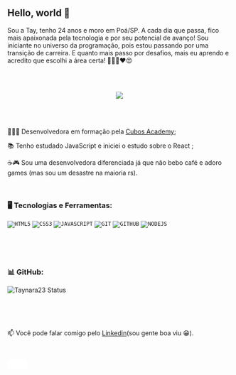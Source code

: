 ## Hello, world 👾

<p align="left">Sou a Tay, tenho 24 anos e moro em Poá/SP.
A cada dia que passa, fico mais apaixonada pela tecnologia e por seu potencial de avanço! Sou iniciante no universo da programação, pois estou passando por uma transição de carreira. E quanto mais passo por desafios, mais eu aprendo e acredito que escolhi a área certa!  👩🏾‍💻❤️😍</p>
</br>
</br>

<p align="center">
  <img src="https://user-images.githubusercontent.com/117486346/223865390-e5d28f23-0b7b-4034-8936-59a49d99b237.gif" width="350">
</p>

</br>
</br>

<div display="inline-block">
 <p align="left">👩🏾‍💻 Desenvolvedora em formação pela <a href="https://cubos.academy/">Cubos Academy</a>;</p>
 <p align="left">📚 Tenho estudado JavaScript e iniciei o estudo sobre o React ;</p>
 <p align="left">☕🎮 Sou uma desenvolvedora diferenciada já que não bebo café e adoro games (mas sou um desastre na maioria rs).</p>
</div>

</br>

### 🖥️ Tecnologias e Ferramentas: 
<code><img width="40px" src="https://cdn.jsdelivr.net/gh/devicons/devicon/icons/html5/html5-original-wordmark.svg" title = "HTML5"/></code>
<code><img width="40px" src="https://cdn.jsdelivr.net/gh/devicons/devicon/icons/css3/css3-original-wordmark.svg" title = "CSS3"/></code>
<code><img width="40px" src="https://cdn.jsdelivr.net/gh/devicons/devicon/icons/javascript/javascript-original.svg" title = "JAVASCRIPT"/></code>
<code><img width="40px" src="https://cdn.jsdelivr.net/gh/devicons/devicon/icons/git/git-original.svg" title = "GIT"/></code>
<code><img width="40px" src="https://cdn.jsdelivr.net/gh/devicons/devicon/icons/github/github-original.svg" title = "GITHUB"/></code>
<code><img width="40px" src="https://cdn.jsdelivr.net/gh/devicons/devicon/icons/nodejs/nodejs-original.svg" title = "NODEJS"/></code>

</br>
</br>
</br>

### 📊 GitHub:
![Taynara23 Status](https://github-readme-stats.vercel.app/api?username=Taynara23&show_icons=true&theme=radical)

</br>
</br>
</br>

📫 Você pode falar comigo pelo [Linkedin](https://www.linkedin.com/in/taynarapereira23/)(sou gente boa viu 😁).

</br>

<a href="https://www.instagram.com/_ifro/" target="_blank"><img align="left" alt="Instagram" width="22px" src="https://github.com/Aakarsh-B/trying-repos/blob/master/insta.svg" />
<a href="https://www.linkedin.com/in/taynarapereira23/" target="_blank"><img align="left" alt="LinkedIn" width="22px" src="https://github.com/Aakarsh-B/trying-repos/blob/master/linkedin.svg" />

